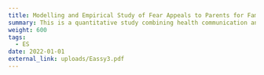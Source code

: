 ```yaml
---
title: Modelling and Empirical Study of Fear Appeals to Parents for Family Health Information Dissemination and Prevention - Based on an Extended Parallel Process Model
summary: This is a quantitative study combining health communication and psychology that has been used to enter a health science popularization competition.
weight: 600
tags:
  - ES
date: 2022-01-01
external_link: uploads/Eassy3.pdf
---
```

